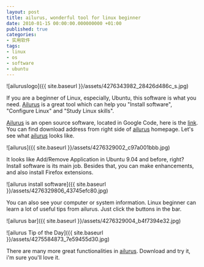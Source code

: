 ```yaml
---
layout: post
title: ailurus, wonderful tool for linux beginner
date: 2010-01-15 00:00:00.000000000 +01:00
published: true
categories:
- 实用软件
tags:
- linux
- os
- software
- ubuntu
---
```


![ailuruslogo]({{ site.baseurl }}/assets/4276343982_28426d486c_s.jpg)

If you are a beginner of Linux, especially, Ubuntu, this software is what you need. [Ailurus](http://code.google.com/p/ailurus/ "ailurus") is a great tool which can help you "Install software", "Configure Linux" and "Study Linux skills".

[Ailurus](http://code.google.com/p/ailurus/ "ailurus") is an open source software, located in Google Code, here is the [link](http://code.google.com/p/ailurus/ "ailurus"). You can find download address from right side of [ailurus](http://code.google.com/p/ailurus/ "ailurus") homepage. Let's see what [ailurus](http://code.google.com/p/ailurus/ "ailurus") looks like.

![ailurus]({{ site.baseurl }}/assets/4276329002_c97a001bbb.jpg)

It looks like Add/Remove Application in Ubuntu 9.04 and before, right? Install software is its main job. Besides that, you can make enhancements, and also install Firefox extensions.

![ailurus install software]({{ site.baseurl }}/assets/4276329806_43745efc80.jpg)

You can also see your computer or system information. Linux beginner can learn a lot of useful tips from ailurus. Just click the buttons in the bar.

![ailurus bar]({{ site.baseurl }}/assets/4276329004_b4f7394e32.jpg)

![ailurus Tip of the Day]({{ site.baseurl }}/assets/4275584873_7e59455d30.jpg)

There are many more great functionalities in [ailurus](http://code.google.com/p/ailurus/ "ailurus"). Download and try it, i'm sure you'll love it.
